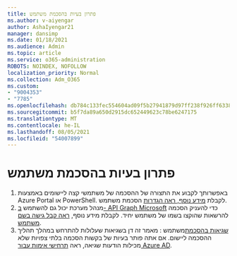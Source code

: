 ```yaml
---
title: פתרון בעיות בהסכמת משתמש
ms.author: v-aiyengar
author: AshaIyengar21
manager: dansimp
ms.date: 01/18/2021
ms.audience: Admin
ms.topic: article
ms.service: o365-administration
ROBOTS: NOINDEX, NOFOLLOW
localization_priority: Normal
ms.collection: Adm_O365
ms.custom:
- "9004353"
- "7785"
ms.openlocfilehash: db784c133fec554604ad09f5b27941879d97ff238f926ff6338d0f3b7c3c4105
ms.sourcegitcommit: b5f7da89a650d2915dc652449623c78be6247175
ms.translationtype: MT
ms.contentlocale: he-IL
ms.lasthandoff: 08/05/2021
ms.locfileid: "54007899"
---
```

# <a name="troubleshoot-user-consent"></a>פתרון בעיות בהסכמת משתמש

1. באפשרותך לקבוע את התצורה של ההסכמה של משתמשי קצה ליישומים באמצעות Azure Portal או PowerShell. לקבלת [מידע נוסף, ראה הגדרות](https://docs.microsoft.com/azure/active-directory/manage-apps/configure-user-consent?tabs=azure-portal#user-consent-settings) הסכמת משתמש.
1. מנהל מערכת יכול גם להשתמש [ב- API Graph Microsoft](https://docs.microsoft.com/azure/active-directory/manage-apps/configure-user-consent?tabs=azure-portal#user-consent-settings) כדי להעניק הסכמה להרשאות שהוקצו בשמו של משתמש יחיד. לקבלת מידע נוסף, [ראה קבל גישה בשם משתמש](https://docs.microsoft.com/graph/auth-v2-user).
1. [שגיאות בהסכמת](https://docs.microsoft.com/azure/active-directory/manage-apps/application-sign-in-unexpected-user-consent-error)משתמש : מאמר זה דן בשגיאות שעלולות להתרחש במהלך תהליך ההסכמה ליישום. אם אתה פותר בעיות של בקשות הסכמה בלתי צפויות שלא מכילות הודעות שגיאה, ראה [תרחישי אימות עבור Azure AD](https://docs.microsoft.com/azure/active-directory/manage-apps/application-sign-in-unexpected-user-consent-error).